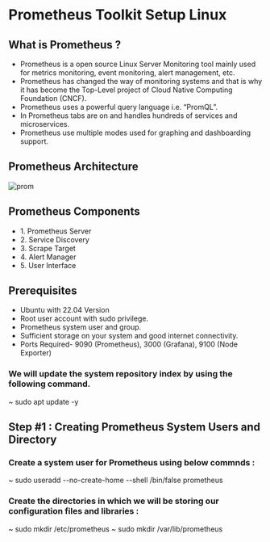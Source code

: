 # Prometheus Toolkit Setup Linux

## What is Prometheus ?
<ul>
  <li>Prometheus is a open source Linux Server Monitoring tool mainly used for metrics monitoring, event monitoring, alert management, etc.</li>
  <li>Prometheus has changed the way of monitoring systems and that is why it has become the Top-Level project of Cloud Native Computing Foundation (CNCF).</li>
  <li>Prometheus uses a powerful query language i.e. “PromQL”.</li>
  <li>In Prometheus tabs are on and handles hundreds of services and microservices.</li>
  <li>Prometheus use multiple modes used for graphing and dashboarding support.</li>
</ul>

## Prometheus Architecture

 ![prom](https://github.com/user-attachments/assets/0b97ce7e-71d7-47a5-9326-cc526e5493c2)

 ## Prometheus Components
 <ul>
   <li>1. Prometheus Server</li>
   <li>2. Service Discovery</li>
   <li>3. Scrape Target</li>
   <li>4. Alert Manager</li>
   <li>5. User Interface</li>
 </ul>

## Prerequisites
<ul>
  <li>Ubuntu with 22.04 Version</li>
  <li>Root user account with sudo  privilege.</li>
  <li>Prometheus system user and group.</li>
  <li>Sufficient storage on your system and good internet connectivity.</li>
  <li>Ports Required- 9090 (Prometheus), 3000 (Grafana), 9100 (Node Exporter)</li>
</ul>

### We will update the system repository index by using the following command.

~ sudo apt update -y

## Step #1 : Creating Prometheus System Users and Directory

### Create a system user for Prometheus using below commnds :

~ sudo useradd --no-create-home --shell /bin/false prometheus

### Create the directories in which we will be storing our configuration files and libraries :

~ sudo mkdir /etc/prometheus
~ sudo mkdir /var/lib/prometheus
